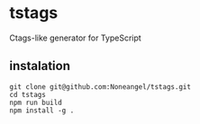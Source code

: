# tstags
Ctags-like generator for TypeScript

## instalation
```
git clone git@github.com:Noneangel/tstags.git
cd tstags
npm run build
npm install -g .

